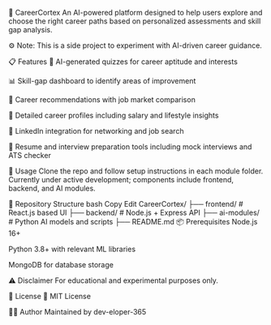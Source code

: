  🧠 CareerCortex
An AI-powered platform designed to help users explore and choose the right career paths based on personalized assessments and skill gap analysis.

⚙️ Note: This is a side project to experiment with AI-driven career guidance.

📋 Features
🤖 AI-generated quizzes for career aptitude and interests

📊 Skill-gap dashboard to identify areas of improvement

🎯 Career recommendations with job market comparison

💼 Detailed career profiles including salary and lifestyle insights

🔗 LinkedIn integration for networking and job search

📝 Resume and interview preparation tools including mock interviews and ATS checker

🚀 Usage
Clone the repo and follow setup instructions in each module folder.
Currently under active development; components include frontend, backend, and AI modules.

📁 Repository Structure
bash
Copy
Edit
CareerCortex/
├── frontend/         # React.js based UI
├── backend/          # Node.js + Express API
├── ai-modules/       # Python AI models and scripts
├── README.md
📦 Prerequisites
Node.js 16+

Python 3.8+ with relevant ML libraries

MongoDB for database storage

⚠️ Disclaimer
For educational and experimental purposes only.

📜 License
📝 MIT License

👨‍💻 Author
Maintained by dev-eloper-365
